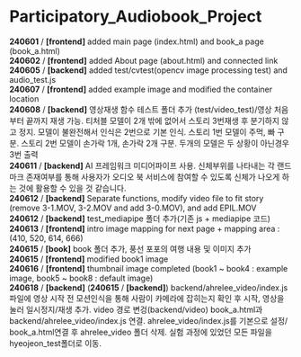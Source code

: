 # Participatory_Audiobook_Project
**240601** / **[frontend]** added main page (index.html) and book_a page (book_a.html) <br>
**240602** / **[frontend]** added About page (about.html) and connected link <br>
**240605** / **[backend]** added test/cvtest(opencv image processing test) and audio_test.js <br>
**240607** / **[frontend]** added example image and modified the container location <br>
**240608** / **[backend]** 영상재생 함수 테스트 폴더 추가 (test/video_test)/영상 처음부터 끝까지 재생 가능. 티처블 모델이 2개 밖에 없어서 스토리 3번재생 후 분기하지 않고 정지. 모델이 불완전해서 인식은 2번으로 기본 인식. 스토리 1번 모델이 주먹, 빠 구분. 스토리 2번 모델이 손가락 1개, 손가락 2개 구분. 두개의 모델은 두 상황이 아닌경우 3번 출력 <br>
**240611** / **[backend]** AI 프레임워크 미디어파이프 사용. 신체부위를 나타내는 각 랜드마크 존재여부를 통해 사용자가 오디오 북 서비스에 참여할 수 있도록 신체가 나오게 하는 것에 활용할 수 있을 것 같습니다. <br>
**240612** / **[backend]** Separate functions, modify video file to fit story (remove 3-1.MOV, 3-2.MOV and add 3-0.MOV), and add EPIL.MOV <br>
**240612** / **[backend]** test_mediapipe 폴더 추가(기존 js + mediapipe 코드) <br>
**240613** / **[frontend]** intro image mapping for next page + mapping area : (410, 520, 614, 666) <br>
**240615** / **[book]** book 폴더 추가, 풍선 포포의 여행 내용 및 이미지 추가 <br>
**240615** / **[frontend]** modified book1 image <br>
**240616** / **[frontend]** thumbnail image completed (book1 ~ book4 : example image, book5 ~ book8 : default image) <br>
**240618** / **[backend]** (**240615** / **[backend]**) backend/ahrelee_video/index.js파일에 영상 시작 전 모션인식을 통해 사람이 카메라에 잡히는지 확인 후 시작, 영상을 눌러 일시정지/재생 추가.  video 경로 변겅(backend/video) book_a.html과 backend/ahrelee_video/index.js 연결. ahrelee_video/index.js를 기본으로 설정/ book_a.html연결 후 ahrelee_video 폴더 삭제. 실험 과정에 있었던 모든 파일을 hyeojeon_test폴더로 이동. <br>
